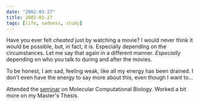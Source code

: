 ```yaml
---
date: "2002-03-27"
title: 2002-03-27
tags: [life, sadness, study]
---
```

Have you ever felt *cheated* just by watching a movie? I would
never think it would be possible, but, in fact, it is. Especially
depending on the circumstances. Let me say that again in a
different manner. *Especially* depending on who you talk to during
and after the movies.

To be honest, I am sad, feeling weak, like all my energy has been
drained. I don't even have the energy to say more about this, even
though I want to...

Attended the [seminar](../bio/index.html) on Molecular
Computational Biology. Worked a bit more on my Master's Thesis.


